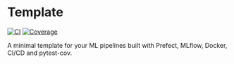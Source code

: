 # Template

[![CI](https://github.com/angelofv/template/actions/workflows/ci.yml/badge.svg?branch=main)](https://github.com/angelofv/template/actions/workflows/ci.yml)
[![Coverage](https://codecov.io/gh/angelofv/template/graph/badge.svg?token=RD0GRZMER0)](https://codecov.io/gh/angelofv/template)

A minimal template for your ML pipelines built with Prefect, MLflow, Docker, CI/CD and pytest-cov.
